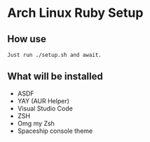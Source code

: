 # Arch Linux Ruby Setup

## How use

    Just run ./setup.sh and await.

## What will be installed

- ASDF
- YAY (AUR Helper)
- Visual Studio Code
- ZSH
- Omg my Zsh
- Spaceship console theme
